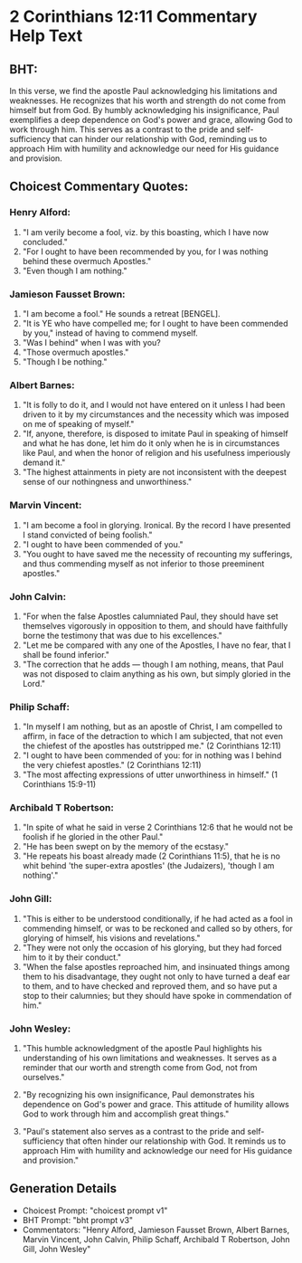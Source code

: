 # 2 Corinthians 12:11 Commentary Help Text

## BHT:
In this verse, we find the apostle Paul acknowledging his limitations and weaknesses. He recognizes that his worth and strength do not come from himself but from God. By humbly acknowledging his insignificance, Paul exemplifies a deep dependence on God's power and grace, allowing God to work through him. This serves as a contrast to the pride and self-sufficiency that can hinder our relationship with God, reminding us to approach Him with humility and acknowledge our need for His guidance and provision.

## Choicest Commentary Quotes:
### Henry Alford:
1. "I am verily become a fool, viz. by this boasting, which I have now concluded." 
2. "For I ought to have been recommended by you, for I was nothing behind these overmuch Apostles."
3. "Even though I am nothing."

### Jamieson Fausset Brown:
1. "I am become a fool." He sounds a retreat [BENGEL].
2. "It is YE who have compelled me; for I ought to have been commended by you," instead of having to commend myself.
3. "Was I behind" when I was with you?
4. "Those overmuch apostles."
5. "Though I be nothing."

### Albert Barnes:
1. "It is folly to do it, and I would not have entered on it unless I had been driven to it by my circumstances and the necessity which was imposed on me of speaking of myself."
2. "If, anyone, therefore, is disposed to imitate Paul in speaking of himself and what he has done, let him do it only when he is in circumstances like Paul, and when the honor of religion and his usefulness imperiously demand it."
3. "The highest attainments in piety are not inconsistent with the deepest sense of our nothingness and unworthiness."

### Marvin Vincent:
1. "I am become a fool in glorying. Ironical. By the record I have presented I stand convicted of being foolish."
2. "I ought to have been commended of you."
3. "You ought to have saved me the necessity of recounting my sufferings, and thus commending myself as not inferior to those preeminent apostles."

### John Calvin:
1. "For when the false Apostles calumniated Paul, they should have set themselves vigorously in opposition to them, and should have faithfully borne the testimony that was due to his excellences."
2. "Let me be compared with any one of the Apostles, I have no fear, that I shall be found inferior."
3. "The correction that he adds — though I am nothing, means, that Paul was not disposed to claim anything as his own, but simply gloried in the Lord."

### Philip Schaff:
1. "In myself I am nothing, but as an apostle of Christ, I am compelled to affirm, in face of the detraction to which I am subjected, that not even the chiefest of the apostles has outstripped me." (2 Corinthians 12:11)
2. "I ought to have been commended of you: for in nothing was I behind the very chiefest apostles." (2 Corinthians 12:11)
3. "The most affecting expressions of utter unworthiness in himself." (1 Corinthians 15:9-11)

### Archibald T Robertson:
1. "In spite of what he said in verse 2 Corinthians 12:6 that he would not be foolish if he gloried in the other Paul."
2. "He has been swept on by the memory of the ecstasy."
3. "He repeats his boast already made (2 Corinthians 11:5), that he is no whit behind 'the super-extra apostles' (the Judaizers), 'though I am nothing'."

### John Gill:
1. "This is either to be understood conditionally, if he had acted as a fool in commending himself, or was to be reckoned and called so by others, for glorying of himself, his visions and revelations."
2. "They were not only the occasion of his glorying, but they had forced him to it by their conduct."
3. "When the false apostles reproached him, and insinuated things among them to his disadvantage, they ought not only to have turned a deaf ear to them, and to have checked and reproved them, and so have put a stop to their calumnies; but they should have spoke in commendation of him."

### John Wesley:
1. "This humble acknowledgment of the apostle Paul highlights his understanding of his own limitations and weaknesses. It serves as a reminder that our worth and strength come from God, not from ourselves."

2. "By recognizing his own insignificance, Paul demonstrates his dependence on God's power and grace. This attitude of humility allows God to work through him and accomplish great things."

3. "Paul's statement also serves as a contrast to the pride and self-sufficiency that often hinder our relationship with God. It reminds us to approach Him with humility and acknowledge our need for His guidance and provision."


## Generation Details
- Choicest Prompt: "choicest prompt v1"
- BHT Prompt: "bht prompt v3"
- Commentators: "Henry Alford, Jamieson Fausset Brown, Albert Barnes, Marvin Vincent, John Calvin, Philip Schaff, Archibald T Robertson, John Gill, John Wesley"
